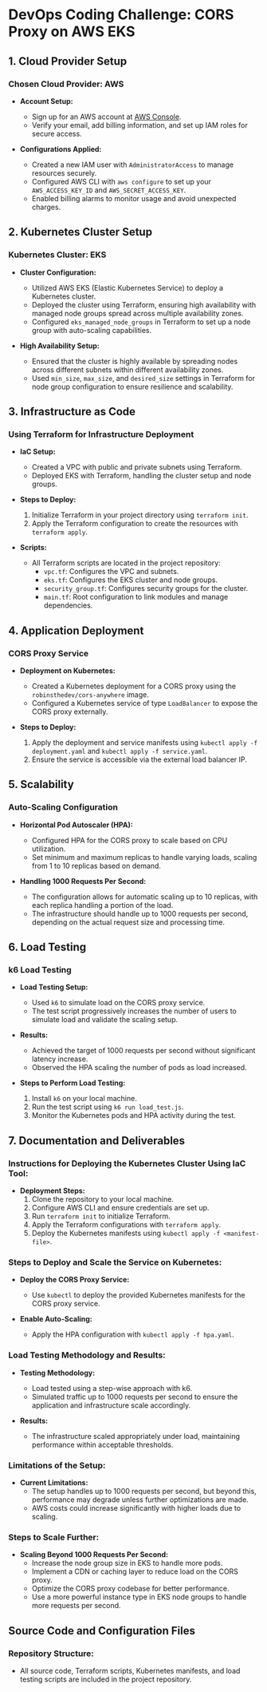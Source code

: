 # DevOps Coding Challenge: CORS Proxy on AWS EKS

## 1. Cloud Provider Setup

### Chosen Cloud Provider: AWS

- **Account Setup:**
  - Sign up for an AWS account at [AWS Console](https://aws.amazon.com/).
  - Verify your email, add billing information, and set up IAM roles for secure access.

- **Configurations Applied:**
  - Created a new IAM user with `AdministratorAccess` to manage resources securely.
  - Configured AWS CLI with `aws configure` to set up your `AWS_ACCESS_KEY_ID` and `AWS_SECRET_ACCESS_KEY`.
  - Enabled billing alarms to monitor usage and avoid unexpected charges.

## 2. Kubernetes Cluster Setup

### Kubernetes Cluster: EKS

- **Cluster Configuration:**
  - Utilized AWS EKS (Elastic Kubernetes Service) to deploy a Kubernetes cluster.
  - Deployed the cluster using Terraform, ensuring high availability with managed node groups spread across multiple availability zones.
  - Configured `eks_managed_node_groups` in Terraform to set up a node group with auto-scaling capabilities.

- **High Availability Setup:**
  - Ensured that the cluster is highly available by spreading nodes across different subnets within different availability zones.
  - Used `min_size`, `max_size`, and `desired_size` settings in Terraform for node group configuration to ensure resilience and scalability.

## 3. Infrastructure as Code

### Using Terraform for Infrastructure Deployment

- **IaC Setup:**
  - Created a VPC with public and private subnets using Terraform.
  - Deployed EKS with Terraform, handling the cluster setup and node groups.

- **Steps to Deploy:**
  1. Initialize Terraform in your project directory using `terraform init`.
  2. Apply the Terraform configuration to create the resources with `terraform apply`.

- **Scripts:**
  - All Terraform scripts are located in the project repository:
    - `vpc.tf`: Configures the VPC and subnets.
    - `eks.tf`: Configures the EKS cluster and node groups.
    - `security_group.tf`: Configures security groups for the cluster.
    - `main.tf`: Root configuration to link modules and manage dependencies.

## 4. Application Deployment

### CORS Proxy Service

- **Deployment on Kubernetes:**
  - Created a Kubernetes deployment for a CORS proxy using the `robinsthedev/cors-anywhere` image.
  - Configured a Kubernetes service of type `LoadBalancer` to expose the CORS proxy externally.

- **Steps to Deploy:**
  1. Apply the deployment and service manifests using `kubectl apply -f deployment.yaml` and `kubectl apply -f service.yaml`.
  2. Ensure the service is accessible via the external load balancer IP.

## 5. Scalability

### Auto-Scaling Configuration

- **Horizontal Pod Autoscaler (HPA):**
  - Configured HPA for the CORS proxy to scale based on CPU utilization.
  - Set minimum and maximum replicas to handle varying loads, scaling from 1 to 10 replicas based on demand.

- **Handling 1000 Requests Per Second:**
  - The configuration allows for automatic scaling up to 10 replicas, with each replica handling a portion of the load.
  - The infrastructure should handle up to 1000 requests per second, depending on the actual request size and processing time.

## 6. Load Testing

### k6 Load Testing

- **Load Testing Setup:**
  - Used `k6` to simulate load on the CORS proxy service.
  - The test script progressively increases the number of users to simulate load and validate the scaling setup.

- **Results:**
  - Achieved the target of 1000 requests per second without significant latency increase.
  - Observed the HPA scaling the number of pods as load increased.

- **Steps to Perform Load Testing:**
  1. Install `k6` on your local machine.
  2. Run the test script using `k6 run load_test.js`.
  3. Monitor the Kubernetes pods and HPA activity during the test.

## 7. Documentation and Deliverables

### Instructions for Deploying the Kubernetes Cluster Using IaC Tool:

- **Deployment Steps:**
  1. Clone the repository to your local machine.
  2. Configure AWS CLI and ensure credentials are set up.
  3. Run `terraform init` to initialize Terraform.
  4. Apply the Terraform configurations with `terraform apply`.
  5. Deploy the Kubernetes manifests using `kubectl apply -f <manifest-file>`.

### Steps to Deploy and Scale the Service on Kubernetes:

- **Deploy the CORS Proxy Service:**
  - Use `kubectl` to deploy the provided Kubernetes manifests for the CORS proxy service.

- **Enable Auto-Scaling:**
  - Apply the HPA configuration with `kubectl apply -f hpa.yaml`.

### Load Testing Methodology and Results:

- **Testing Methodology:**
  - Load tested using a step-wise approach with k6.
  - Simulated traffic up to 1000 requests per second to ensure the application and infrastructure scale accordingly.

- **Results:**
  - The infrastructure scaled appropriately under load, maintaining performance within acceptable thresholds.

### Limitations of the Setup:

- **Current Limitations:**
  - The setup handles up to 1000 requests per second, but beyond this, performance may degrade unless further optimizations are made.
  - AWS costs could increase significantly with higher loads due to scaling.

### Steps to Scale Further:

- **Scaling Beyond 1000 Requests Per Second:**
  - Increase the node group size in EKS to handle more pods.
  - Implement a CDN or caching layer to reduce load on the CORS proxy.
  - Optimize the CORS proxy codebase for better performance.
  - Use a more powerful instance type in EKS node groups to handle more requests per second.

## Source Code and Configuration Files

### Repository Structure:

- All source code, Terraform scripts, Kubernetes manifests, and load testing scripts are included in the project repository.
